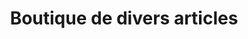 ---
title: "Boutique de divers articles"
url: /mamou/boutique-de-divers-articles-2/
shop: Lebensmittel
---